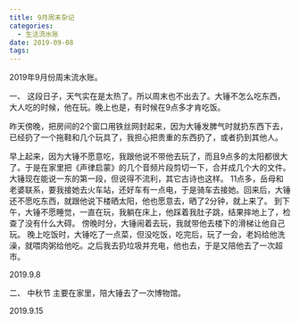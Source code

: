 ```yaml
---
title: 9月周末杂记
categories:
  - 生活流水账
date: 2019-09-08
tags:
---
```


2019年9月份周末流水账。

<!-- more -->

一、
这段日子，天气实在是太热了。所以周末也不出去了。大锤不怎么吃东西，大人吃的时候，他在玩。晚上也是，有时候在9点多才肯吃饭。

昨天傍晚，把房间的2个窗口用铁丝网封起来，因为大锤发脾气时就扔东西下去，已经扔了一个拖鞋和几个玩具了，我担心把贵重的东西扔了，或者扔到其他人。

早上起来，因为大锤不愿意吃，我跟他说不带他去玩了，而且9点多的太阳都很大了。于是在家里把《声律启蒙》的几个音频片段剪切一下，合并成几个大的文件。大锤现在能说一东的第一段，但说得不流利，其它古诗也这样。
11点多，岳母和老婆联系，要我接她去火车站，还好车有一点电，于是骑车去接她。回来后，大锤还不愿吃东西，就跟他说下楼晒太阳，他也愿意去，晒了2分钟，就上来了。
到下午，大锤不愿睡觉，一直在玩，我躺在床上，他踩着我肚子跳，结果摔地上了，检查了没有什么大碍。
傍晚时分，大锤闹着去玩，我就带他去楼下的滑梯让他自己玩。
晚上吃饭时，大锤吃了一点菜，但没吃饭，吃完后，玩了一会，老妈给他洗澡，就喂肉粥给他吃。之后我去扔垃圾并充电，他也去，于是又陪他去了一次超市。

2019.9.8

二、
中秋节
主要在家里，陪大锤去了一次博物馆。

2019.9.15